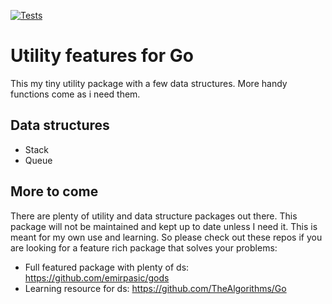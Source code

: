 [![Tests](https://github.com/martindotexe/utils/actions/workflows/go.yml/badge.svg)](https://github.com/martindotexe/utils/actions/workflows/go.yml)

# Utility features for Go

This my tiny utility package with a few data structures. More handy
functions come as i need them. 

## Data structures

- Stack
- Queue

## More to come

There are plenty of utility and data structure packages out there.
This package will not be maintained and kept up to date unless I
need it. This is meant for my own use and learning. So please
check out these repos if you are looking for a feature rich package
that solves your problems:

- Full featured package with plenty of ds: https://github.com/emirpasic/gods
- Learning resource for ds: https://github.com/TheAlgorithms/Go
